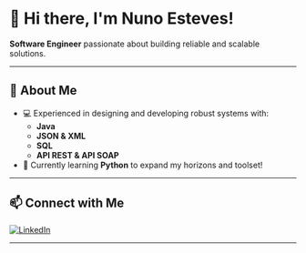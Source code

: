 # 👋 Hi there, I'm Nuno Esteves!

**Software Engineer** passionate about building reliable and scalable solutions.

---

## 🚀 About Me

- 💻 Experienced in designing and developing robust systems with:
  - **Java**
  - **JSON & XML**
  - **SQL**
  - **API REST & API SOAP**
- 🐍 Currently learning **Python** to expand my horizons and toolset!

---

## 📫 Connect with Me

[![LinkedIn](https://img.shields.io/badge/LinkedIn-blue?logo=linkedin&style=flat-square)](https://www.linkedin.com/in/nuno-esteves/)

---

<!--
**NunoEsteves18/NunoEsteves18** is a ✨ special ✨ repository because its README will appear on your GitHub profile.
-->
